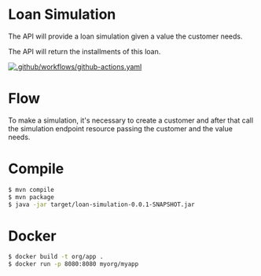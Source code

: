 
# Loan Simulation

The API will provide a loan simulation given a value the customer needs.

The API will return the installments of this loan.


[![.github/workflows/github-actions.yaml](https://github.com/dexfs/loan-simulation/actions/workflows/github-actions.yaml/badge.svg)](https://github.com/dexfs/loan-simulation/actions/workflows/github-actions.yaml)

# Flow

To make a simulation, it's necessary to create a customer and after that call the simulation endpoint resource passing the customer and the value needs.


# Compile

```bash
$ mvn compile
$ mvn package
$ java -jar target/loan-simulation-0.0.1-SNAPSHOT.jar

```

# Docker

```bash
$ docker build -t org/app .
$ docker run -p 8080:8080 myorg/myapp  

```







